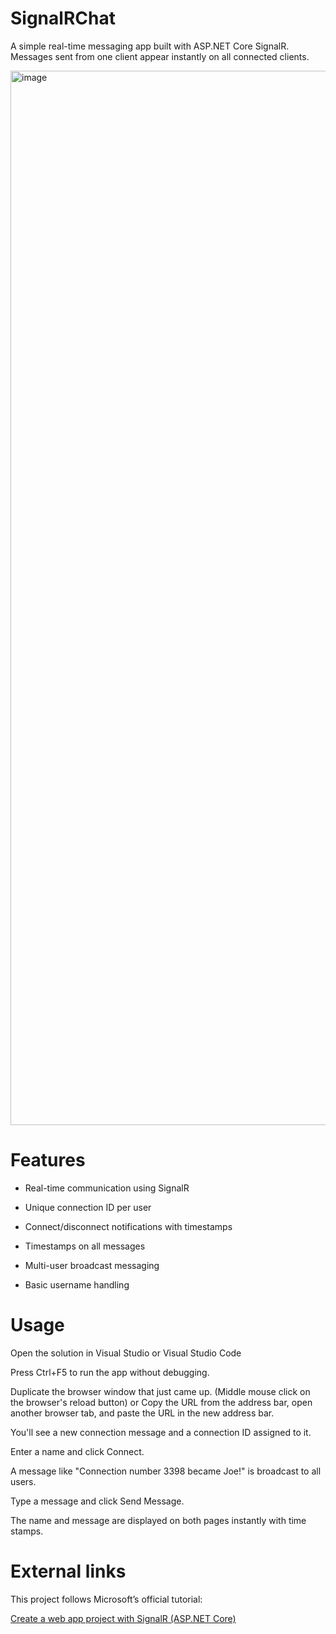 # SignalRChat
A simple real-time messaging app built with ASP.NET Core SignalR. Messages sent from one client appear instantly on all connected clients.

<img width="3085" height="1687" alt="image" src="https://github.com/user-attachments/assets/68a78a15-1b35-4790-a9df-730b6ebfec26" />

# Features
- Real-time communication using SignalR

- Unique connection ID per user

- Connect/disconnect notifications with timestamps

- Timestamps on all messages

- Multi-user broadcast messaging

- Basic username handling
# Usage
Open the solution in Visual Studio or Visual Studio Code

Press Ctrl+F5 to run the app without debugging.

Duplicate the browser window that just came up. (Middle mouse click on the browser's reload button) or Copy the URL from the address bar, open another browser tab, and paste the URL in the new address bar.

You'll see a new connection message and a connection ID assigned to it.

Enter a name and click Connect.

A message like "Connection number 3398 became Joe!" is broadcast to all users.

Type a message and click Send Message.

The name and message are displayed on both pages instantly with time stamps.

# External links
This project follows Microsoft’s official tutorial:

[Create a web app project with SignalR (ASP.NET Core)](https://learn.microsoft.com/en-us/aspnet/core/tutorials/signalr?view=aspnetcore-9.0&tabs=visual-studio#create-a-web-app-project)
